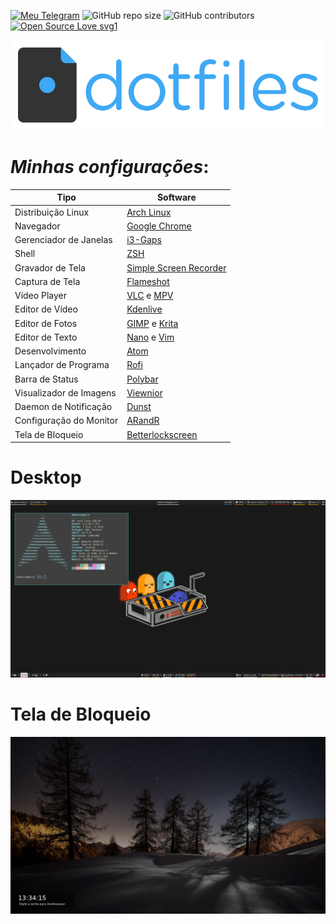 [![Meu Telegram](https://img.shields.io/badge/Meu-Telegram-red)](https://t.me/k4k4rot0)
![GitHub repo size](https://img.shields.io/github/repo-size/k4k4rot0/config?label=Tamanho)
![GitHub contributors](https://img.shields.io/github/contributors/k4k4rot0/config?label=contribuidores)
[![Open Source Love svg1](https://badges.frapsoft.com/os/v1/open-source.svg?v=103)](https://github.com/ellerbrock/open-source-badges/)

![screenshot](/screenshots/dotfiles.png)

# _Minhas configurações_:

**Tipo**        | **Software**
--------------- | ---------------
Distribuição Linux | [Arch Linux](https://www.archlinux.org/)
Navegador| [Google Chrome](https://www.google.com/intl/pt-BR/chrome/)
Gerenciador de Janelas | [i3-Gaps](https://github.com/Airblader/i3)
Shell | [ZSH](https://wiki.archlinux.org/index.php/Zsh)
Gravador de Tela | [Simple Screen Recorder](https://www.maartenbaert.be/simplescreenrecorder/)
Captura de Tela | [Flameshot](https://github.com/lupoDharkael/flameshot)
Vídeo Player    | [VLC](https://www.videolan.org/vlc/index.pt-BR.html) e [MPV](https://mpv.io/)
Editor de Vídeo | [Kdenlive](https://kdenlive.org/en/)
Editor de Fotos | [GIMP](https://www.gimp.org/) e [Krita](https://krita.org/en/)
Editor de Texto | [Nano](https://www.nano-editor.org/) e [Vim](https://www.vim.org/)
Desenvolvimento | [Atom](https://atom.io/)
Lançador de Programa | [Rofi](https://github.com/davatorium/rofi)
Barra de Status | [Polybar](https://github.com/polybar/polybar)
Visualizador de Imagens | [Viewnior](http://siyanpanayotov.com/project/viewnior)
Daemon de Notificação | [Dunst](https://github.com/dunst-project/dunst)
Configuração do Monitor | [ARandR](https://christian.amsuess.com/tools/arandr/)
Tela de Bloqueio | [Betterlockscreen](https://github.com/pavanjadhaw/betterlockscreen)

# Desktop

![screenshot](/screenshots/screenshot01.png)

# Tela de Bloqueio

![screenshot](/screenshots/bloqueio.png)

